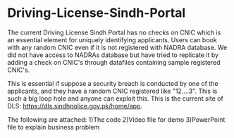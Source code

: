 # Driving-License-Sindh-Portal

The current Driving License Sindh Portal has no checks on CNIC which is an essential element for uniquely identifying applicants. Users can book with any random CNIC even if it is not registered with NADRA database. We did not have access to NADRAs database but have tried to replicate it by adding a check on CNIC's through datafiles containing sample registered CNIC's. 

This is essential if suppose a security breach is conducted by one of the applicants, and they have a random CNIC registered like "12....3". This is such a big loop hole and anyone can exploit this. This is the current site of DLS: https://dls.sindhpolice.gov.pk/home/app.

The following are attached:
1)The code
2)Video file for demo
3)PowerPoint file to explain business problem
